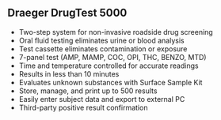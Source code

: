 ##  Draeger DrugTest 5000

* Two-step system for non-invasive roadside drug screening
* Oral fluid testing eliminates urine or blood analysis
* Test cassette eliminates contamination or exposure
* 7-panel test (AMP, MAMP, COC, OPI, THC, BENZO, MTD)
* Time and temperature controlled for accurate readings
* Results in less than 10 minutes
* Evaluates unknown substances with Surface Sample Kit
* Store, manage, and print up to 500 results
* Easily enter subject data and export to external PC
* Third-party positive result confirmation 